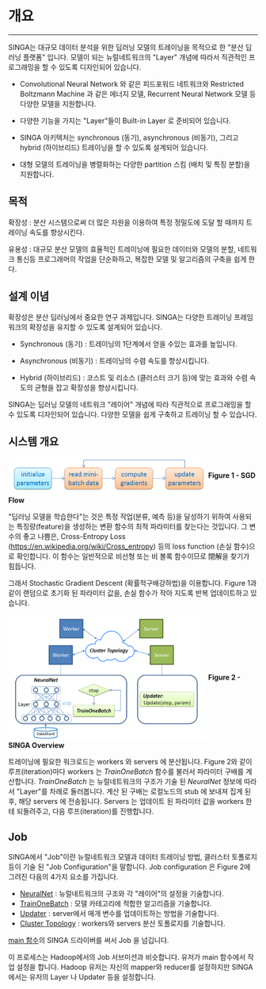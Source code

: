 # 개요

---

SINGA는 대규모 데이터 분석을 위한 딥러닝 모델의 트레이닝을 목적으로 한 "분산 딥러닝 플랫폼" 입니다. 모델이 되는 뉴럴네트워크의 "Layer" 개념에 따라서 직관적인 프로그래밍을 할 수 있도록 디자인되어 있습니다.

* Convolutional Neural Network 와 같은 피드포워드 네트워크와 Restricted Boltzmann Machine 과 같은 에너지 모델, Recurrent Neural Network 모델 등 다양한 모델을 지원합니다.

* 다양한 기능을 가지는 "Layer"들이 Built-in Layer 로 준비되어 있습니다.

* SINGA 아키텍처는 synchronous (동기), asynchronous (비동기), 그리고 hybrid (하이브리드) 트레이닝을 할 수 있도록 설계되어 있습니다.

* 대형 모델의 트레이닝을 병렬화하는 다양한 partition 스킴 (배치 및 특징 분할)을 지원합니다.


## 목적

확장성 : 분산 시스템으로써 더 많은 자원을 이용하여 특정 정밀도에 도달 할 때까지 트레이닝 속도를 향상시킨다.

유용성 : 대규모 분산 모델의 효율적인 트레이닝에 필요한 데이터와 모델의 분할, 네트워크 통신등 프로그래머의 작업을 단순화하고, 복잡한 모델 및 알고리즘의 구축을 쉽게 한다.


## 설계 이념

확장성은 분산 딥러닝에서 중요한 연구 과제입니다.
SINGA는 다양한 트레이닝 프레임워크의 확장성을 유지할 수 있도록 설계되어 있습니다.

* Synchronous (동기) : 트레이닝의 1단계에서 얻을 수있는 효과를 높입니다.

* Asynchronous (비동기) : 트레이닝의 수렴 속도를 향상시킵니다.

* Hybrid (하이브리드) : 코스트 및 리소스 (클러스터 크기 등)에 맞는 효과와 수렴 속도의 균형을 잡고 확장성을 향상시킵니다.

SINGA는 딥러닝 모델의 네트워크 "레이어" 개념에 따라 직관적으로 프로그래밍을 할 수 있도록 디자인되어 있습니다. 다양한 모델을 쉽게 구축하고 트레이닝 할 수 있습니다.

## 시스템 개요

<img src = "../../_static/images/sgd.png" align="center" width="400px"/>
<span><strong> Figure 1 - SGD Flow </strong></span>

"딥러닝 모델을 학습한다"는 것은 특정 작업(분류, 예측 등)을 달성하기 위하여 사용되는 특징량(feature)을 생성하는 변환 함수의 최적 파라미터를 찾는다는 것입니다.
그 변수의 좋고 나쁨은, Cross-Entropy Loss (https://en.wikipedia.org/wiki/Cross_entropy) 등의 loss function (손실 함수)으로 확인합니다. 이 함수는 일반적으로 비선형 또는 비 볼록 함수이므로 閉解을 찾기가 힘듭니다.

그래서 Stochastic Gradient Descent (확률적구배강하법)을 이용합니다.
Figure 1과 같이 랜덤으로 초기화 된 파라미터 값을, 손실 함수가 작아 지도록 반복 업데이트하고 있습니다.

<img src = "../../_static/images/overview.png" align="center" width="400px"/>
<span> <strong> Figure 2 - SINGA Overview </strong> </span>

트레이닝에 필요한 워크로드는 workers 와 servers 에 분산됩니다.
Figure 2와 같이 루프(iteration)마다 workers 는 *TrainOneBatch* 함수를 불러서 파라미터 구배를 계산합니다.
*TrainOneBatch* 는 뉴럴네트워크의 구조가 기술 된 *NeuralNet* 정보에 따라서 "Layer"를 차례로 둘러봅니다.
계산 된 구배는 로컬노드의 stub 에 보내져 집계 된 후, 해당 servers 에 전송됩니다. Servers 는 업데이트 된 파라미터 값을 workers 한테 되돌려주고, 다음 루프(iteration)를 진행합니다.


## Job

SINGA에서 "Job"이란 뉴럴네트워크 모델과 데이터 트레이닝 방법, 클러스터 토폴로지 등이 기술 된 "Job Configuration"을 말합니다.
Job configuration 은 Figure 2에 그려진 다음의 4가지 요소를 가집니다.

* [NeuralNet](neural-net.html) : 뉴럴네트워크의 구조와 각 "레이어"의 설정을 기술합니다.
* [TrainOneBatch](train-one-batch.html) : 모델 카테고리에 적합한 알고리즘을 기술합니다.
* [Updater](updater.html) : server에서 매개 변수를 업데이트하는 방법을 기술합니다.
* [Cluster Topology](distributed-training.html) : workers와 servers 분산 토폴로지를 기술합니다.

[main 함수](programming-guide.html)의 SINGA 드라이버를 써서 Job 을 넘깁니다.

이 프로세스는 Hadoop에서의 Job 서브미션과 비슷합니다.
유저가 main 함수에서 작업 설정을 합니다.
Hadoop 유저는 자신의 mapper와 reducer를 설정하지만 SINGA 에서는 유저의 Layer 나 Updater 등을 설정합니다.
